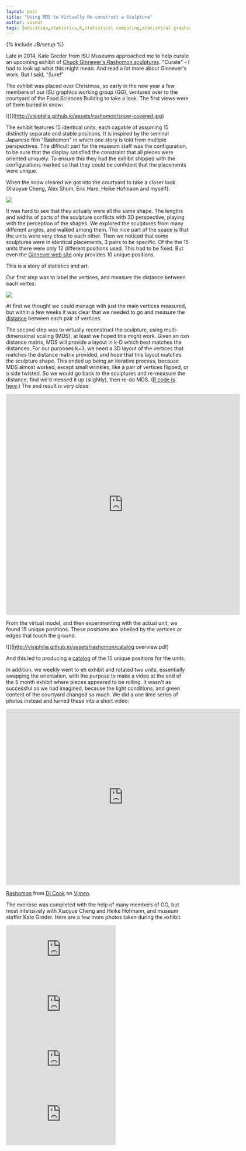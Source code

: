 ```yaml
---
layout: post
title: "Using MDS to Virtually Re-construct a Sculpture"
author: visnut
tags: [education,statistics,R,statistical computing,statistical graphics,data wrangling,art]
---
```

{% include JB/setup %}

Late in 2014, Kate Greder from ISU Museums approached me to help curate an upcoming exhibit of [Chuck Ginnever's Rashomon sculptures](http://www.chuckginnever.com/rashomon4.htm). "Curate" - I had to look up what this might mean. And read a lot more about Ginnever's work. But I said, "Sure!"

The exhibit was placed over Christmas, so early in the new year a few members of our ISU graphics working group (GG), ventured over to the courtyard of the Food Sciences Building to take a look. The first views were of them buried in snow:

![]((http://visiphilia.github.io/assets/rashomon/snow-covered.jpg)

The exhibit features 15 identical units, each capable of assuming 15 distinctly separate and stable positions. It is inspired by the seminal Japanese film "Rashomon" in which one story is told from multiple perspectives. The difficult part for the museum staff was the configuration, to be sure that the display satisfied the constraint that all pieces were oriented uniquely. To ensure this they had the exhibit shipped with the configurations marked so that they could be confident that the placements were unique.

When the snow cleared we got into the courtyard to take a closer look (Xiaoyue Cheng, Alex Shum, Eric Hare, Heike Hofmann and myself):

![](http://visiphilia.github.io/assets/rashomon/GG.jpg)

It was hard to see that they actually were all the same shape. The lengths and widths of parts of the sculpture conflicts with 3D perspective, playing with the perception of the shapes. We explored the sculptures from many different angles, and walked among them. The nice part of the space is that the units were very close to each other.  Then we noticed that some sculptures were in identical placements, 3 pairs to be specific. Of the the 15 units there were only 12 different positions used. This had to be fixed. But even the [Ginnever web site](http://www.chuckginnever.com/rashomon4.htm) only provides 10 unique positions. 

This is a story of statistics and art. 

Our first step was to label the vertices, and measure the distance between each vertex:

 ![](http://visiphilia.github.io/assets/rashomon/sketch.jpg)

At first we thought we could manage with just the main vertices measured, but within a few weeks it was clear that we needed to go and measure the [distance](distances-new-tweak.csv) between each pair of vertices. 

The second step was to virtually reconstruct the sculpture, using multi-dimensional scaling (MDS), at least we hoped this might work. Given an nxn distance matrix, MDS will provide a layout in k-D which best matches the distances. For our purposes k=3, we need a 3D layout of the vertices that matches the distance matrix provided, and hope that this layout matches the sculpture shape. This ended up being an iterative process, because MDS almost worked, except small wrinkles, like a pair of vertices flipped, or a side twisted. So we would go back to the sculptures and re-measure the distance, find we'd messed it up (slightly), then re-do MDS. ([R code is here](http://visiphilia.github.io/assets/rashomon/distances.R).) The end result is very close:

<iframe src="https://player.vimeo.com/video/171196380" width="640" height="602" frameborder="0" webkitallowfullscreen mozallowfullscreen allowfullscreen></iframe>

From the virtual model, and then experimenting with the actual unit, we found 15 unique positions. These positions are labelled by the vertices or edges that touch the ground. 

![](http://visiphilia.github.io/assets/rashomon/catalog overview.pdf)

And this led to producing a [catalog](http://visiphilia.github.io/assets/rashomon/catalog.pdf) of the 15 unique positions for the units. 

In addition, we weekly went to eh exhibit and rotated two units, essentially swapping the orientation, with the purpose to make a video at the end of the 5 month exhibit where pieces appeared to be rolling. It wasn't as successful as we had imagined, because the light conditions, and green content of the courtyard changed so much. We did a one time series of photos instead and turned these into a short video:

<iframe src="https://player.vimeo.com/video/171193478" width="640" height="480" frameborder="0" webkitallowfullscreen mozallowfullscreen allowfullscreen></iframe>
<p><a href="https://vimeo.com/171193478">Rashomon</a> from <a href="https://vimeo.com/user14048736">Di Cook</a> on <a href="https://vimeo.com">Vimeo</a>.</p>

The exercise was completed with the help of many members of GG, but most intensively with Xiaoyue Cheng and Heike Hofmann, and museum staffer Kate Greder. Here are a few more photos taken during the exhibit.

![](http://visiphilia.github.io/assets/rashomon/GG3.pdf)
![](http://visiphilia.github.io/assets/rashomon/GG2.pdf)
![](http://visiphilia.github.io/assets/rashomon/heike-hanna.pdf)
![](http://visiphilia.github.io/assets/rashomon/GG4.pdf)
